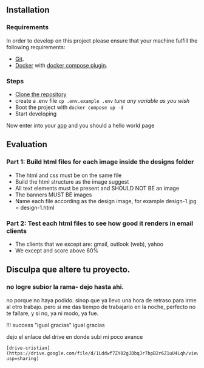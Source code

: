 ## Installation

### Requirements

In order to develop on this project please ensure that your machine fulfill the following requirements:

- [Git](https://git-scm.com/doc).
- [Docker](https://docs.docker.com/engine/install/) with [docker compose plugin](https://docs.docker.com/compose/install/).

### Steps

- [Clone the repository](https://docs.github.com/en/repositories/creating-and-managing-repositories/cloning-a-repository)
- create a .env file <code>cp .env.example .env</code> _tune any variable as you wish_
- Boot the project with <code>docker compose up -d</code>
- Start developing

Now enter into your [app](http://localhost) and you should a hello world page

## Evaluation

### Part 1: Build html files for each image inside the designs folder

- The html and css must be on the same file
- Build the html structure as the image suggest
- All text elements must be present and SHOULD NOT BE an image
- The banners MUST BE images
- Name each file according as the design image, for example design-1.jpg = design-1.html

### Part 2: Test each html files to see how good it renders in email clients
- The clients that we except are: gmail, outlook (web), yahoo
- We except and score above 60%

## Disculpa que altere tu proyecto.
### no logre subior la rama- dejo hasta ahi.
no porque no haya podido. sinop que ya llevo una hora de retraso para irme al otro trabajo. pero si me das tiempo de trabajarlo en la noche, perfecto no te fallare, y si no, ya ni modo, ya fue. 

!!! success "igual gracias"
    igual gracias

dejo el enlace del drive en donde subi mi poco avance

    [drive-cristian](https://drive.google.com/file/d/1Lddwf7ZY02gJDbqJr7bpB2r6Z1uU4Lqh/view?usp=sharing)
